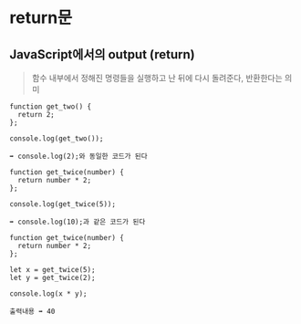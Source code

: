 # return문

## JavaScript에서의 output (return)

>함수 내부에서 정해진 명령들을 실행하고 난 뒤에 다시 돌려준다, 반환한다는 의미

```
function get_two() {
  return 2;
};

console.log(get_two());

➡️ console.log(2);와 동일한 코드가 된다
```

```
function get_twice(number) {
  return number * 2;
};

console.log(get_twice(5));

➡️ console.log(10);과 같은 코드가 된다
```

```
function get_twice(number) {
  return number * 2;
};

let x = get_twice(5);
let y = get_twice(2);

console.log(x * y);

출력내용 ➡️ 40
```
